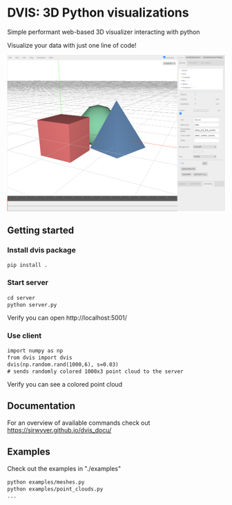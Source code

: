# DVIS: 3D Python visualizations

Simple performant web-based 3D visualizer interacting with python

Visualize your data with just one line of code!

![alt text](./static/dvis_ui.png )

## Getting started

### Install dvis package
```
pip install .
```
### Start server
```
cd server
python server.py
```
Verify you can open http://localhost:5001/

### Use client
```
import numpy as np
from dvis import dvis
dvis(np.random.rand(1000,6), s=0.03)
# sends randomly colored 1000x3 point cloud to the server
```
Verify you can see a colored point cloud

## Documentation
For an overview of available commands check out https://sirwyver.github.io/dvis_docu/

## Examples
Check out the examples in "./examples"
```
python examples/meshes.py
python examples/point_clouds.py
...
```


